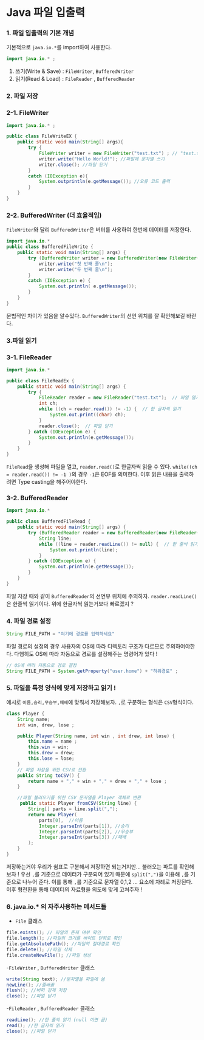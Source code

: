 # Java 파일 입출력

### 1. 파일 입출력의 기본 개념
기본적으로 `java.io.*`를 import하여 사용한다.
``` java
import java.io.* ;
```
1. 쓰기(Write & Save) : `FileWriter`, `BufferedWriter`
2. 읽기(Read & Load) : `FileReader` , `BufferedReader`

### 2. 파일 저장
### 2-1. FileWriter
``` java 
import java.io.* ;

public class FileWriteEX {
    public static void main(String[] args){
        try {
            FileWriter writer = new FileWriter("test.txt") ; // "test.txt"라는 파일 생성
            writer.write("Hello World!"); //파일에 문자열 쓰기
            writer.close(); //파일 닫기
        }
        catch (IOException e){
            System.outprintln(e.getMessage()); //오류 코드 출력
        }
    }
}
```

### 2-2. BufferedWriter (더 효율적임)
`FileWriter`와 달리 `BufferedWriter`은 버터를 사용하여 한번에 데이터를 저장한다.
``` java 
import java.io.*
public class BufferedFileWrite {
    public static void main(String[] args) {
        try (BufferedWriter writer = new BufferedWriter(new FileWriter("test.txt"))) { 
            writer.write("첫 번째 줄\n");
            writer.write("두 번째 줄\n");
        } 
        catch (IOException e) {
            System.out.println( e.getMessage());
        }
    }
}
```
문법적인 차이가 있음을 알수있다.
`BufferedWriter`의 선언 위치를 잘 확인해보길 바란다.

### 3.파일 읽기
### 3-1. FileReader
```java
import java.io.*

public class FileReadEx {
    public static void main(String[] args) {
        try {
            FileReader reader = new FileReader("test.txt");  // 파일 열기
            int ch;
            while ((ch = reader.read()) != -1) {  // 한 글자씩 읽기
                System.out.print((char) ch);
            }
            reader.close();  // 파일 닫기
        } catch (IOException e) {
            System.out.println(e.getMessage());
        }
    }
}
```
`FileRead`을 생성해 파일을 열고, `reader.read()`로 한글자씩 읽을 수 있다.
`while((ch = reader.read()) != -1 )`의 경우 `-1`은 EOF를 의미한다.
이후 읽은 내용을 출력하려면 Type casting을 해주어야한다.

### 3-2. BufferedReader 
``` java
import java.io.*

public class BufferedFileRead {
    public static void main(String[] args) {
        try (BufferedReader reader = new BufferedReader(new FileReader("test.txt"))) {
            String line;
            while ((line = reader.readLine()) != null) {  // 한 줄씩 읽기
                System.out.println(line);
            }
        } catch (IOException e) {
            System.out.println(e.getMessage());
        }
    }
}
```
파일 저장 때와 같이 `BufferedReader`의 선언부 위치에 주의하자.
`reader.readLine()`은 한줄씩 읽기이다. 위에 한글자씩 읽는거보다 빠르겠지 ?

### 4. 파일 경로 설정
```java
String FILE_PATH = "여기에 경로를 입력하세요"
```
파일 경로의 설정의 경우 사용자의 OS에 따라 디렉토리 구조가 다르므로 주의하여야한다.
다행히도 OS에 따라 자동으로 경로를 설정해주는 명령어가 있다 !
```java
// OS에 따라 자동으로 경로 결정
String FILE_PATH = System.getProperty("user.home") + "하위경로" ;
```

### 5. 파일을 특정 양식에 맞게 저장하고 읽기 !
예시로 `이름,승리,무승부,패배`에 맞춰서 저장해보자.
`,`로 구분하는 형식은 `CSV`형식이다.
``` java
class Player {
    String name;
    int win, drew, lose ;

    public Player(String name, int win , int drew, int lose) {
        this.name = name ;
        this.win = win;
        this.drew = drew;
        this.lose = lose;
    }
    // 파일 저장을 위한 CSV로 전환
    public String toCSV() {
        return name + "," + win + "," + drew + "," + lose ;
    }

    //파일 불러오기를 위한 CSV 문자열을 Player 객체로 변환 
     public static Player fromCSV(String line) {
        String[] parts = line.split(",");
        return new Player(
            parts[0],  //이름
            Integer.parseInt(parts[1]), //승리
            Integer.parseInt(parts[2]), //무승부
            Integer.parseInt(parts[3]) //패배
        );
    }
}
```
저장하는거야 우리가 쉼표로 구분해서 저장하면 되는거지만... 불러오는 파트를 확인해보자 !
우선 `,`를 기준으로 데이터가 구분되어 있기 때문에 `split(",")`을 이용해 `,`를 기준으로 나누어 준다.
이를 통해 `,`를 기준으로 문자열 0,1,2 ... 요소에 차례로 저장된다.
이후 형전환을 통해 데이터의 자료형을 의도에 맞게 고쳐주자 !

### 6. java.io.* 의 자주사용하는 메서드들
- `File` 클래스
``` java 
file.exists(); // 파일의 존재 여부 확인
file.length(); //파일의 크기를 바이트 단위로 확인
file.getAbsolutePath(); //파일의 절대경로 확인
file.delete(); //파일 삭제
file.createNewFile(); //파일 생성
```

-`FileWriter` , `BufferedWriter` 클래스
``` java 
write(String text); //문자열을 파일에 씀
newLine(); //줄바꿈
flush(); //버퍼 강제 저장
close(); //파일 닫기
```

-`FileReader` , `BufferedReader` 클래스
``` java 
readLine(); //한 줄씩 읽기 (null 이면 끝)
read(); //한 글자씩 읽기
close(); //파일 닫기
```